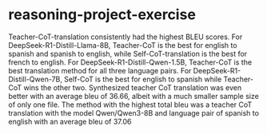 # reasoning-project-exercise

Teacher-CoT-translation consistently had the highest BLEU scores. For DeepSeek-R1-Distill-Llama-8B, Teacher-CoT is the best for english to spanish and spanish to english, while Self-CoT-translation is the best for french to english. For DeepSeek-R1-Distill-Qwen-1.5B, Teacher-CoT is the best translation method for all three language pairs. For DeepSeek-R1-Distill-Qwen-7B, Self-CoT is the best for english to spanish while Teacher-CoT wins the other two. Synthesized teacher CoT translation was even better with an average bleu of 36.66, albeit with a much smaller sample size of only one file. The method with the highest total bleu was a teacher CoT translation with the model Qwen/Qwen3-8B and language pair of spanish to english with an average bleu of 37.06
